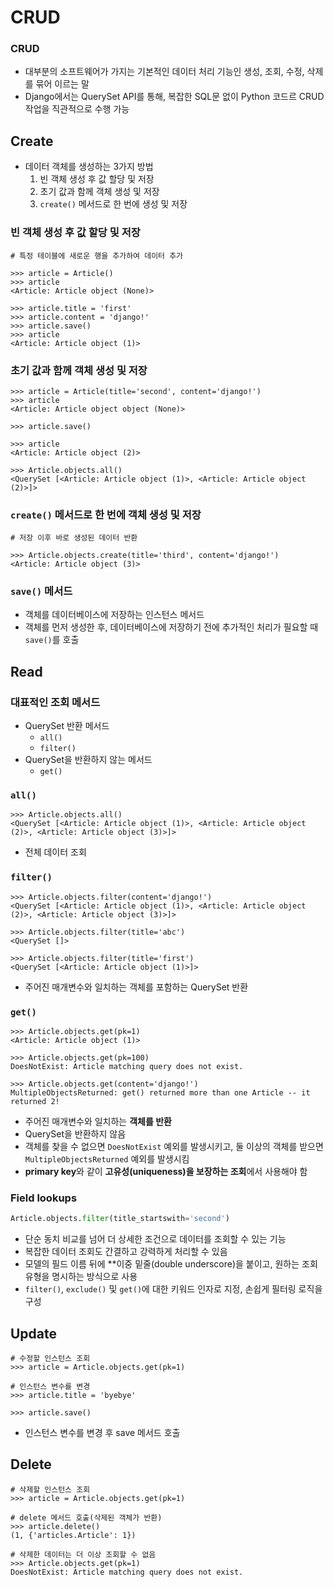 # CRUD
### CRUD
- 대부분의 소프트웨어가 가지는 기본적인 데이터 처리 기능인 생성, 조회, 수정, 삭제를 묶어 이르는 말
- Django에서는 QuerySet API를 통해, 복잡한 SQL문 없이 Python 코드르 CRUD 작업을 직관적으로 수행 가능

## Create
- 데이터 객체를 생성하는 3가지 방법
    1. 빈 객체 생성 후 값 할당 및 저장
    2. 초기 값과 함께 객체 생성 및 저장
    3. `create()` 메서드로 한 번에 생성 및 저장

### 빈 객체 생성 후 값 할당 및 저장
```shell
# 특정 테이블에 새로운 행을 추가하여 데이터 추가

>>> article = Article()
>>> article
<Article: Article object (None)>

>>> article.title = 'first'
>>> article.content = 'django!'
>>> article.save()
>>> article
<Article: Article object (1)>
```

### 초기 값과 함께 객체 생성 및 저장
```shell
>>> article = Article(title='second', content='django!')
>>> article
<Article: Article object object (None)>

>>> article.save()

>>> article
<Article: Article object (2)>

>>> Article.objects.all()
<QuerySet [<Article: Article object (1)>, <Article: Article object (2)>]>
```

### `create()` 메서드로 한 번에 객체 생성 및 저장
```shell
# 저장 이후 바로 생성된 데이터 반환

>>> Article.objects.create(title='third', content='django!')
<Article: Article object (3)>
```

### `save()` 메서드
- 객체를 데이터베이스에 저장하는 인스턴스 메서드
- 객체를 먼저 생성한 후, 데이터베이스에 저장하기 전에 추가적인 처리가 필요할 때 `save()`를 호출

## Read
### 대표적인 조회 메서드
- QuerySet 반환 메서드
    - `all()`
    - `filter()`
- QuerySet을 반환하지 않는 메서드
    - `get()`

### `all()`
```shell
>>> Article.objects.all()
<QuerySet [<Article: Article object (1)>, <Article: Article object (2)>, <Article: Article object (3)>]>
```
- 전체 데이터 조회

### `filter()`
```shell
>>> Article.objects.filter(content='django!')
<QuerySet [<Article: Article object (1)>, <Article: Article object (2)>, <Article: Article object (3)>]>

>>> Article.objects.filter(title='abc')
<QuerySet []>

>>> Article.objects.filter(title='first')
<QuerySet [<Article: Article object (1)>]>
```
- 주어진 매개변수와 일치하는 객체를 포함하는 QuerySet 반환

### `get()`
```shell
>>> Article.objects.get(pk=1)
<Article: Article object (1)>

>>> Article.objects.get(pk=100)
DoesNotExist: Article matching query does not exist.

>>> Article.objects.get(content='django!')
MultipleObjectsReturned: get() returned more than one Article -- it returned 2!
```
- 주어진 매개변수와 일치하는 **객체를 반환**
- QuerySet을 반환하지 않음
- 객체를 찾을 수 없으면 `DoesNotExist` 예외를 발생시키고,
둘 이상의 객체를 받으면 `MultipleObjectsReturned` 예외를 발생시킴
- **primary key**와 같이 **고유성(uniqueness)을 보장하는 조회**에서 사용해야 함

### Field lookups
```python
Article.objects.filter(title_startswith='second')
```
- 단순 동치 비교를 넘어 더 상세한 조건으로 데이터를 조회할 수 있는 기능
- 복잡한 데이터 조회도 간결하고 강력하게 처리할 수 있음
- 모델의 필드 이름 뒤에 **이중 밑줄(double underscore)을 붙이고, 원하는 조회 유형을 명시하는 방식으로 사용
- `filter()`, `exclude()` 및 `get()`에 대한 키워드 인자로 지정, 손쉽게 필터링 로직을 구성

## Update
```shell
# 수정할 인스턴스 조회
>>> article = Article.objects.get(pk=1)

# 인스턴스 변수를 변경
>>> article.title = 'byebye'

>>> article.save()
```
- 인스턴스 변수를 변경 후 save 메서드 호출

## Delete
```shell
# 삭제할 인스턴스 조회
>>> article = Article.objects.get(pk=1)

# delete 메서드 호출(삭제된 객체가 반환)
>>> article.delete()
(1, {'articles.Article': 1})

# 삭제한 데이터는 더 이상 조회할 수 없음
>>> Article.objects.get(pk=1)
DoesNotExist: Article matching query does not exist.
```